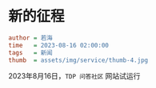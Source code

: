 # 新的征程

```ini
author = 若海
time   = 2023-08-16 02:00:00
tags   = 新闻
thumb  = assets/img/service/thumb-4.jpg
```

2023年8月16日，`TDP 问答社区` 网站试运行
